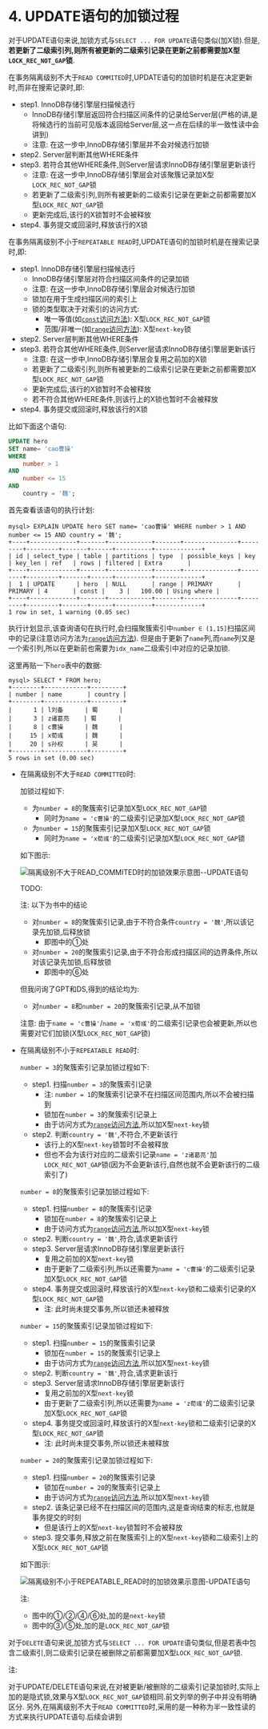# 4. UPDATE语句的加锁过程

对于UPDATE语句来说,加锁方式与`SELECT ... FOR UPDATE`语句类似(加X锁).但是,**若更新了二级索引列,则所有被更新的二级索引记录在更新之前都需要加X型`LOCK_REC_NOT_GAP`锁**.

在事务隔离级别不大于`READ COMMITED`时,UPDATE语句的加锁时机是在决定更新时,而非在搜索记录时,即:

- step1. InnoDB存储引擎层扫描候选行
  - InnoDB存储引擎层返回符合扫描区间条件的记录给Server层(严格的讲,是将候选行的当前可见版本返回给Server层,这一点在后续的半一致性读中会讲到)
  - 注意: 在这一步中,InnoDB存储引擎层并不会对候选行加锁
- step2. Server层判断其他WHERE条件
- step3. 若符合其他WHERE条件,则Server层请求InnoDB存储引擎层更新该行
  - 注意: 在这一步中,InnoDB存储引擎层会对该聚簇记录加X型`LOCK_REC_NOT_GAP`锁
  - 若更新了二级索引列,则所有被更新的二级索引记录在更新之前都需要加X型`LOCK_REC_NOT_GAP`锁
  - 更新完成后,该行的X锁暂时不会被释放
- step4. 事务提交或回滚时,释放该行的X锁

在事务隔离级别不小于`REPEATABLE READ`时,UPDATE语句的加锁时机是在搜索记录时,即:

- step1. InnoDB存储引擎层扫描候选行
  - InnoDB存储引擎层对符合扫描区间条件的记录加锁
  - 注意: 在这一步中,InnoDB存储引擎层会对候选行加锁
  - 锁加在用于生成扫描区间的索引上
  - 锁的类型取决于对索引的访问方式:
    - 唯一等值(如[`const`访问方法](https://github.com/rayallen20/howDoesMySQLWork/blob/main/%E7%AC%AC10%E7%AB%A0%20%E6%9D%A1%E6%9D%A1%E5%A4%A7%E8%B7%AF%E9%80%9A%E7%BD%97%E9%A9%AC--%E5%8D%95%E8%A1%A8%E8%AE%BF%E9%97%AE%E6%96%B9%E6%B3%95/2.%20const.md)): X型`LOCK_REC_NOT_GAP`锁
    - 范围/非唯一(如[`range`访问方法](https://github.com/rayallen20/howDoesMySQLWork/blob/main/%E7%AC%AC10%E7%AB%A0%20%E6%9D%A1%E6%9D%A1%E5%A4%A7%E8%B7%AF%E9%80%9A%E7%BD%97%E9%A9%AC--%E5%8D%95%E8%A1%A8%E8%AE%BF%E9%97%AE%E6%96%B9%E6%B3%95/5.%20range.md)): X型`next-key`锁
- step2. Server层判断其他WHERE条件
- step3. 若符合其他WHERE条件,则Server层请求InnoDB存储引擎层更新该行
  - 注意: 在这一步中,InnoDB存储引擎层会复用之前加的X锁
  - 若更新了二级索引列,则所有被更新的二级索引记录在更新之前都需要加X型`LOCK_REC_NOT_GAP`锁
  - 更新完成后,该行的X锁暂时不会被释放
  - 若不符合其他WHERE条件,则该行上的X锁也暂时不会被释放
- step4. 事务提交或回滚时,释放该行的X锁

比如下面这个语句:

```sql
UPDATE hero
SET name= 'cao曹操'
WHERE
    number > 1
AND
    number <= 15
AND
    country = '魏';
```

首先查看该语句的执行计划:

```
mysql> EXPLAIN UPDATE hero SET name= 'cao曹操' WHERE number > 1 AND number <= 15 AND country = '魏';
+----+-------------+-------+------------+-------+---------------+---------+---------+-------+------+----------+-------------+
| id | select_type | table | partitions | type  | possible_keys | key     | key_len | ref   | rows | filtered | Extra       |
+----+-------------+-------+------------+-------+---------------+---------+---------+-------+------+----------+-------------+
|  1 | UPDATE      | hero  | NULL       | range | PRIMARY       | PRIMARY | 4       | const |    3 |   100.00 | Using where |
+----+-------------+-------+------------+-------+---------------+---------+---------+-------+------+----------+-------------+
1 row in set, 1 warning (0.05 sec)
```

执行计划显示,该查询语句在执行时,会扫描聚簇索引中`number ∈ (1,15]`扫描区间中的记录(注意访问方法为[`range`访问方法](https://github.com/rayallen20/howDoesMySQLWork/blob/main/%E7%AC%AC10%E7%AB%A0%20%E6%9D%A1%E6%9D%A1%E5%A4%A7%E8%B7%AF%E9%80%9A%E7%BD%97%E9%A9%AC--%E5%8D%95%E8%A1%A8%E8%AE%BF%E9%97%AE%E6%96%B9%E6%B3%95/5.%20range.md)).
但是由于更新了`name`列,而`name`列又是一个索引列,所以在更新前也需要为`idx_name`二级索引中对应的记录加锁.

这里再贴一下`hero`表中的数据:

```
mysql> SELECT * FROM hero;
+--------+------------+---------+
| number | name       | country |
+--------+------------+---------+
|      1 | l刘备      | 蜀      |
|      3 | z诸葛亮    | 蜀      |
|      8 | c曹操      | 魏      |
|     15 | x荀彧      | 魏      |
|     20 | s孙权      | 吴      |
+--------+------------+---------+
5 rows in set (0.00 sec)
```

- 在隔离级别不大于`READ COMMITTED`时:

    加锁过程如下:
    
    - 为`number = 8`的聚簇索引记录加X型`LOCK_REC_NOT_GAP`锁
      - 同时为`name = 'c曹操'`的二级索引记录加X型`LOCK_REC_NOT_GAP`锁
    - 为`number = 15`的聚簇索引记录加X型`LOCK_REC_NOT_GAP`锁
      - 同时为`name = 'x荀彧'`的二级索引记录加X型`LOCK_REC_NOT_GAP`锁
    
    如下图示:
    
    ![隔离级别不大于`READ_COMMITED`时的加锁效果示意图--UPDATE语句](./img/隔离级别不大于READ_COMMITED时的加锁效果示意图--UPDATE语句.jpg)
    
    TODO:
    
    注: 以下为书中的结论
    
    - 对`number = 8`的聚簇索引记录,由于不符合条件`country = '魏'`,所以该记录先加锁,后释放锁
      - 即图中的①处
    - 对`number = 20`的聚簇索引记录,由于不符合形成扫描区间的边界条件,所以对该记录先加锁,后释放锁
      - 即图中的⑥处
    
    但我问询了GPT和DS,得到的结论均为:
    
    - 对`number = 8`和`number = 20`的聚簇索引记录,从不加锁
    
    注意: 由于`name = 'c曹操'`/`name = 'x荀彧'`的二级索引记录也会被更新,所以也需要对它们加锁(X型`LOCK_REC_NOT_GAP`锁)

- 在隔离级别不小于`REPEATABLE READ`时:

    `number = 3`的聚簇索引记录加锁过程如下:
    
    - step1. 扫描`number = 3`的聚簇索引记录
      - 注: `number = 1`的聚簇索引记录不在扫描区间范围内,所以不会被扫描到
      - 锁加在`number = 3`的聚簇索引记录上
      - 由于访问方式为[`range`访问方法](https://github.com/rayallen20/howDoesMySQLWork/blob/main/%E7%AC%AC10%E7%AB%A0%20%E6%9D%A1%E6%9D%A1%E5%A4%A7%E8%B7%AF%E9%80%9A%E7%BD%97%E9%A9%AC--%E5%8D%95%E8%A1%A8%E8%AE%BF%E9%97%AE%E6%96%B9%E6%B3%95/5.%20range.md),所以加X型`next-key`锁
    - step2. 判断`country = '魏'`,不符合,不更新该行
      - 该行上的X型`next-key`锁暂时不会被释放
      - 但也不会为该行对应的二级索引记录`name = 'z诸葛亮'`加`LOCK_REC_NOT_GAP`锁(因为不会更新该行,自然也就不会更新该行的二级索引了)

    `number = 8`的聚簇索引记录加锁过程如下:
    
    - step1. 扫描`number = 8`的聚簇索引记录
        - 锁加在`number = 8`的聚簇索引记录上
        - 由于访问方式为[`range`访问方法](https://github.com/rayallen20/howDoesMySQLWork/blob/main/%E7%AC%AC10%E7%AB%A0%20%E6%9D%A1%E6%9D%A1%E5%A4%A7%E8%B7%AF%E9%80%9A%E7%BD%97%E9%A9%AC--%E5%8D%95%E8%A1%A8%E8%AE%BF%E9%97%AE%E6%96%B9%E6%B3%95/5.%20range.md),所以加X型`next-key`锁
    - step2. 判断`country = '魏'`,符合,请求更新该行
    - step3. Server层请求InnoDB存储引擎层更新该行
      - 复用之前加的X型`next-key`锁
      - 由于更新了二级索引列,所以还需要为`name = 'c曹操'`的二级索引记录加X型`LOCK_REC_NOT_GAP`锁
    - step4. 事务提交或回滚时,释放该行的X型`next-key`锁和二级索引记录的X型`LOCK_REC_NOT_GAP`锁
      - 注: 此时尚未提交事务,所以锁还未被释放

    `number = 15`的聚簇索引记录加锁过程如下:

    - step1. 扫描`number = 15`的聚簇索引记录
        - 锁加在`number = 15`的聚簇索引记录上
        - 由于访问方式为[`range`访问方法](https://github.com/rayallen20/howDoesMySQLWork/blob/main/%E7%AC%AC10%E7%AB%A0%20%E6%9D%A1%E6%9D%A1%E5%A4%A7%E8%B7%AF%E9%80%9A%E7%BD%97%E9%A9%AC--%E5%8D%95%E8%A1%A8%E8%AE%BF%E9%97%AE%E6%96%B9%E6%B3%95/5.%20range.md),所以加X型`next-key`锁
    - step2. 判断`country = '魏'`,符合,请求更新该行
    - step3. Server层请求InnoDB存储引擎层更新该行
        - 复用之前加的X型`next-key`锁
        - 由于更新了二级索引列,所以还需要为`name = 'z荀彧'`的二级索引记录加X型`LOCK_REC_NOT_GAP`锁
    - step4. 事务提交或回滚时,释放该行的X型`next-key`锁和二级索引记录的X型`LOCK_REC_NOT_GAP`锁
        - 注: 此时尚未提交事务,所以锁还未被释放

    `number = 20`的聚簇索引记录加锁过程如下:

    - step1. 扫描`number = 20`的聚簇索引记录
      - 锁加在`number = 20`的聚簇索引记录上
      - 由于访问方式为[`range`访问方法](https://github.com/rayallen20/howDoesMySQLWork/blob/main/%E7%AC%AC10%E7%AB%A0%20%E6%9D%A1%E6%9D%A1%E5%A4%A7%E8%B7%AF%E9%80%9A%E7%BD%97%E9%A9%AC--%E5%8D%95%E8%A1%A8%E8%AE%BF%E9%97%AE%E6%96%B9%E6%B3%95/5.%20range.md),所以加X型`next-key`锁
    - step2. 该条记录已经不在扫描区间的范围内,这是查询结束的标志,也就是事务提交的时刻
      - 但是该行上的X型`next-key`锁暂时不会被释放
    - step3. 提交事务,释放之前在聚簇索引上的X型`next-key`锁和二级索引上的X型`LOCK_REC_NOT_GAP`锁

    如下图示:
    
    ![隔离级别不小于`REPEATABLE_READ`时的加锁效果示意图-UPDATE语句](./img/隔离级别不小于REPEATABLE_READ时的加锁效果示意图-UPDATE语句.jpg)

    注:

    - 图中的①/②/④/⑥处,加的是`next-key`锁
    - 图中的③/⑤处,加的是`LOCK_REC_NOT_GAP`锁

对于`DELETE`语句来说,加锁方式与`SELECT ... FOR UPDATE`语句类似,但是若表中包含二级索引,则二级索引记录在被删除之前都需要加X型`LOCK_REC_NOT_GAP`锁.

注:

对于UPDATE/DELETE语句来说,在对被更新/被删除的二级索引记录加锁时,实际上加的是隐式锁,效果与X型`LOCK_REC_NOT_GAP`锁相同.前文列举的例子中并没有明确区分.
另外,在隔离级别不大于`READ COMMITTED`时,采用的是一种称为半一致性读的方式来执行UPDATE语句.后续会讲到
